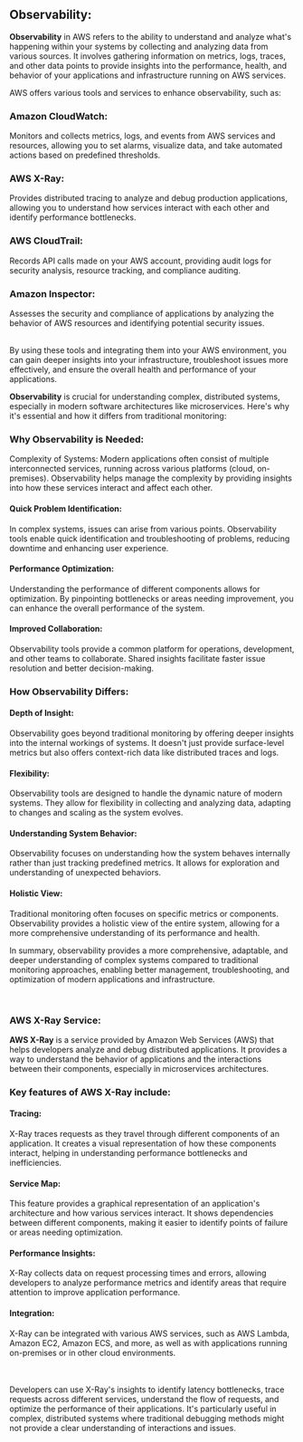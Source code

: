 ## Observability:

<b>Observability</b> in AWS refers to the ability to understand and analyze what's happening within your systems by collecting and analyzing data from various sources. It involves gathering information on metrics, logs, traces, and other data points to provide insights into the performance, health, and behavior of your applications and infrastructure running on AWS services.

AWS offers various tools and services to enhance observability, such as:

### Amazon CloudWatch:
Monitors and collects metrics, logs, and events from AWS services and resources, allowing you to set alarms, visualize data, and take automated actions based on predefined thresholds.

### AWS X-Ray:
Provides distributed tracing to analyze and debug production applications, allowing you to understand how services interact with each other and identify performance bottlenecks.

### AWS CloudTrail: 
Records API calls made on your AWS account, providing audit logs for security analysis, resource tracking, and compliance auditing.

### Amazon Inspector: 
Assesses the security and compliance of applications by analyzing the behavior of AWS resources and identifying potential security issues.

</br>
By using these tools and integrating them into your AWS environment, you can gain deeper insights into your infrastructure, troubleshoot issues more effectively, and ensure the overall health and performance of your applications.

</br>

<b>Observability</b> is crucial for understanding complex, distributed systems, especially in modern software architectures like microservices. Here's why it's essential and how it differs from traditional monitoring:

### Why Observability is Needed:
Complexity of Systems: Modern applications often consist of multiple interconnected services, running across various platforms (cloud, on-premises). Observability helps manage the complexity by providing insights into how these services interact and affect each other.

#### Quick Problem Identification: 
In complex systems, issues can arise from various points. Observability tools enable quick identification and troubleshooting of problems, reducing downtime and enhancing user experience.

#### Performance Optimization:
Understanding the performance of different components allows for optimization. By pinpointing bottlenecks or areas needing improvement, you can enhance the overall performance of the system.

#### Improved Collaboration:
Observability tools provide a common platform for operations, development, and other teams to collaborate. Shared insights facilitate faster issue resolution and better decision-making.

### How Observability Differs:

#### Depth of Insight:
Observability goes beyond traditional monitoring by offering deeper insights into the internal workings of systems. It doesn't just provide surface-level metrics but also offers context-rich data like distributed traces and logs.

#### Flexibility: 
Observability tools are designed to handle the dynamic nature of modern systems. They allow for flexibility in collecting and analyzing data, adapting to changes and scaling as the system evolves.

#### Understanding System Behavior: 
Observability focuses on understanding how the system behaves internally rather than just tracking predefined metrics. It allows for exploration and understanding of unexpected behaviors.

#### Holistic View: 
Traditional monitoring often focuses on specific metrics or components. Observability provides a holistic view of the entire system, allowing for a more comprehensive understanding of its performance and health.

In summary, observability provides a more comprehensive, adaptable, and deeper understanding of complex systems compared to traditional monitoring approaches, enabling better management, troubleshooting, and optimization of modern applications and infrastructure.

</br>

### AWS X-Ray Service:


<b>AWS X-Ray</b> is a service provided by Amazon Web Services (AWS) that helps developers analyze and debug distributed applications. It provides a way to understand the behavior of applications and the interactions between their components, especially in microservices architectures.

### Key features of AWS X-Ray include:

#### Tracing: 
X-Ray traces requests as they travel through different components of an application. It creates a visual representation of how these components interact, helping in understanding performance bottlenecks and inefficiencies.

#### Service Map: 
This feature provides a graphical representation of an application's architecture and how various services interact. It shows dependencies between different components, making it easier to identify points of failure or areas needing optimization.

#### Performance Insights:
X-Ray collects data on request processing times and errors, allowing developers to analyze performance metrics and identify areas that require attention to improve application performance.

#### Integration:
X-Ray can be integrated with various AWS services, such as AWS Lambda, Amazon EC2, Amazon ECS, and more, as well as with applications running on-premises or in other cloud environments.

</br></br>
Developers can use X-Ray's insights to identify latency bottlenecks, trace requests across different services, understand the flow of requests, and optimize the performance of their applications. It's particularly useful in complex, distributed systems where traditional debugging methods might not provide a clear understanding of interactions and issues.





